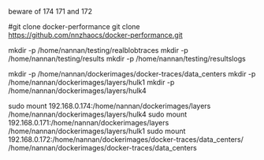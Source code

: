 
beware of 174 171 and 172

#git clone docker-performance
git clone https://github.com/nnzhaocs/docker-performance.git

mkdir -p /home/nannan/testing/realblobtraces
mkdir -p /home/nannan/testing/results
mkdir -p /home/nannan/testing/resultslogs

mkdir -p /home/nannan/dockerimages/docker-traces/data_centers
mkdir -p /home/nannan/dockerimages/layers/hulk1
mkdir -p /home/nannan/dockerimages/layers/hulk4

sudo mount 192.168.0.174:/home/nannan/dockerimages/layers /home/nannan/dockerimages/layers/hulk4
sudo mount 192.168.0.171:/home/nannan/dockerimages/layers /home/nannan/dockerimages/layers/hulk1
sudo mount 192.168.0.172:/home/nannan/dockerimages/docker-traces/data_centers/ /home/nannan/dockerimages/docker-traces/data_centers


